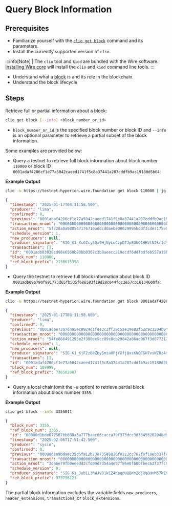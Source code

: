 # Query Block Information

## Prerequisites

* Familiarize yourself with the [`clio get block`](/docs/api-reference/tooling/clio/command-reference/get/block.md) command and its parameters.
* Install the currently supported version of `clio`.

:::info[Note]
| The `clio` tool and `kiod` are bundled with the Wire software. [Installing Wire core](/docs/getting-started/install-dependencies.md) will install the `clio` and `kiod` command line tools.
:::

<!-- TODO: add reference for block lifecycle -->

* Understand what a [block](/docs/introduction/glossary.md#block) is and its role in the blockchain.
* Understand the block lifecycle

## Steps

Retrieve full or partial information about a block:

```sh
clio get block [--info] <block_number_or_id>
```

* `block_number_or_id` is the specified block number or block ID and `--info` is an optional parameter to retrieve a partial subset of the block information.

Some examples are provided below:

* Query a testnet to retrieve full block information about block number `110000` or block ID `0001adaf4206cf1e77a5042caeed1741f5c8a37441a287cddfb9ac19180d5b64`:

**Example Output**

```sh
clio -u https://testnet-hyperion.wire.foundation get block 110000 | jq .
```

```json
{
  "timestamp": "2025-01-17T08:11:58.500",
  "producer": "lima",
  "confirmed": 0,
  "previous": "0001adaf4206cf1e77a5042caeed1741f5c8a37441a287cddfb9ac19180d5b64",
  "transaction_mroot": "0000000000000000000000000000000000000000000000000000000000000000",
  "action_mroot": "5f728a0a980547176710addcd0aebe08029995bddf3cde7175e0fbdd687aa3e2",
  "schedule_version": 1,
  "new_producers": null,
  "producer_signature": "SIG_K1_Kc6Zcy3Qx9HjNyLuCzpD7Jp8GUQ1HHVtN2kr1dtu7BvMZ91ScMP8PS9scsYiyAHqjvgufjevJu1Xg2ELDzft9WF8qbhE7m",
  "transactions": [],
  "id": "0001adb03039cd98e6568b80bb0307c3b9aeecc219ecdf6ddfbdfeb557a19b7e",
  "block_num": 110000,
  "ref_block_prefix": 2156615398
}
```

* Query the testnet to retrieve full block information about block ID `0001adb09b790f991773d65fb535f686583f19d28c044fdc2e57cb16134600fa`:

**Example Output**

```sh
clio -u https://testnet-hyperion.wire.foundation get block 0001adaf4206cf1e77a5042caeed1741f5c8a37441a287cddfb9ac19180d5b64
```

```json
{
  "timestamp": "2025-01-17T08:11:58.000",
  "producer": "lima",
  "confirmed": 0,
  "previous": "0001adae7207d4a5ec8924d1fee3c2ff2915ae39e82f52c9c1204b9fd6639574",
  "transaction_mroot": "0000000000000000000000000000000000000000000000000000000000000000",
  "action_mroot": "54fe866491295e2f380ec5cc89c8cb29842a86ad067f3d077212b8dcb7f81b2e",
  "schedule_version": 1,
  "new_producers": null,
  "producer_signature": "SIG_K1_KjF2zB8ZbySmiaHPjYXfjQxsKNQCGH7vsNZBz4mvMfkL4pRSYDFkDiVnGeA5AhjgHeVcA3q5GXc2aXEGBxF3sFU9kkUFCq",
  "transactions": [],
  "id": "0001adaf4206cf1e77a5042caeed1741f5c8a37441a287cddfb9ac19180d5b64",
  "block_num": 109999,
  "ref_block_prefix": 738502007
}
```

* Query a local chain(omit the `-u` option) to retrieve partial block information about block number `3355`:

**Example Output**

```sh
clio get block --info 3355011
```

```json
{
  "block_num": 3355,
  "ref_block_num": 3355,
  "id": "00000d1bde672567bb080a3a777baac66cacca79f373dcc3033456202048d939",
  "timestamp": "2025-02-06T17:51:42.500",
  "producer": "sysio",
  "confirmed": 0,
  "previous": "00000d1a9bdaec35d5fa12b738735e8826f0222cc762f0f19eb337fc8ee4e167",
  "transaction_mroot": "0000000000000000000000000000000000000000000000000000000000000000",
  "action_mroot": "3da6e79fb0eeedd2cfd09d7d54a4e97f86e0fb0bf6ec62f37fc01d942bb625f7",
  "schedule_version": 0,
  "producer_signature": "SIG_K1_Jub1L3hWJvD1kEZ4KaqpUQBKmZdjRq8HnM57kZxKGPiRMoK3Xs5QJnp4xFmooZxvJpTMmK1aLenirYXvh8xEidf4zgRDwh",
  "ref_block_prefix": 973736123
}
```

The partial block information excludes the variable fields `new_producers`, `header_extensions`, `transactions`, or `block_extensions`.

